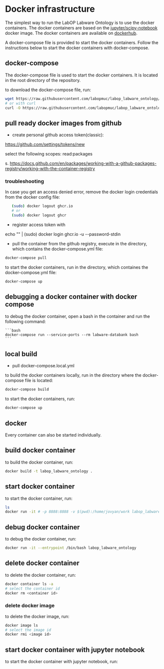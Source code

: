 # Docker infrastructure


The simplest way to run the LabOP Labware Ontology is to use the docker containers. The docker containers are based on the [jupyter/scipy-notebook](https://hub.docker.com/r/jupyter/scipy-notebook/) docker image. The docker containers are available on [dockerhub](https://hub.docker.com/r/labopmuc/labop_labware_ontology/).

A docker-compose file is provided to start the docker containers. Follow the instructions below to start the docker containers with docker-compose.

## docker-compose

The docker-compose file is used to start the docker containers. It is located in the root directory of the repository.

to download the docker-compose file, run:

```bash
wget https://raw.githubusercontent.com/labopmuc/labop_labware_ontology/master/docker/docker-compose.yml
# or with curl
curl -O https://raw.githubusercontent.com/labopmuc/labop_labware_ontology/master/docker/docker-compose.yml
```

## pull ready docker images from github

* create personal github access token(classic):

https://github.com/settings/tokens/new

select the following scopes:
 read:packages

s. https://docs.github.com/en/packages/working-with-a-github-packages-registry/working-with-the-container-registry


### troubleshooting

In case you get an access denied error, remove the docker login credentials from the docker config file:

```bash
   (sudo) docker logout ghcr.io
   # or 
   (sudo) docker logout ghcr
```


* register access token with

echo "<my-token>" | (sudo) docker login ghcr.io -u <my-user-name> --password-stdin

* pull the container from the github registry, execute in the directory, which contains the docker-compose.yml file:

```bash
docker-compose pull
```

to start the docker containers, run in the directory, which containes the docker-compose.yml file:

```bash
docker-compose up
```
 
 ## debugging a docker container with docker compose

to debug the docker container, open a bash in the container and run the following command:
    
    ```bash
    docker-compose run --service-ports --rm labware-databank bash
    ```


## local build 

* pull docker-compose.local.yml


to build the docker containers locally, run in the directory where the docker-compose file is located:

```bash
docker-compose build
```

to start the docker containers, run:

```bash
docker-compose up
```



## docker

Every container can also be started individually.


## build docker container

to build the docker container, run:

```bash
docker build -t labop_labware_ontology .
```

## start docker container

to start the docker container, run:

```bash
ls
docker run -it # -p 8888:8888 -v $(pwd):/home/jovyan/work labop_labware_ontology
```

## debug docker container

to debug the docker container, run:

```bash
docker run -it --entrypoint /bin/bash labop_labware_ontology
```

## delete docker container

to delete the docker container, run:

```bash
docker container ls -a
# select the container id
docker rm <container id>
```

### delete docker image

to delete the docker image, run:

```bash
docker image ls
# select the image id
docker rmi <image id>
```

## start docker container with jupyter notebook

to start the docker container with jupyter notebook, run:

```bash

